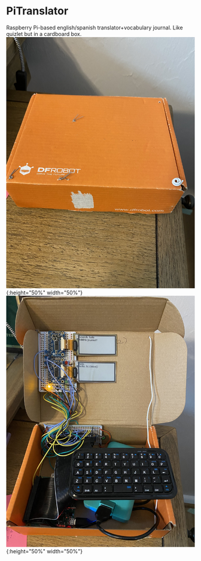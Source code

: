 # PiTranslator
Raspberry Pi-based english/spanish translator+vocabulary journal. Like quizlet but in a cardboard box.
![outside](https://github.com/Dahlia-Dry/PiTranslator/blob/master/IMG_1217.jpg){:height="50%" width="50%"} ![inside](https://github.com/Dahlia-Dry/PiTranslator/blob/master/IMG_1216.jpg){:height="50%" width="50%"}
